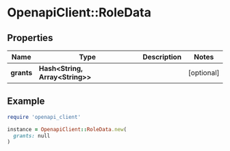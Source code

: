 # OpenapiClient::RoleData

## Properties

| Name | Type | Description | Notes |
| ---- | ---- | ----------- | ----- |
| **grants** | **Hash&lt;String, Array&lt;String&gt;&gt;** |  | [optional] |

## Example

```ruby
require 'openapi_client'

instance = OpenapiClient::RoleData.new(
  grants: null
)
```

